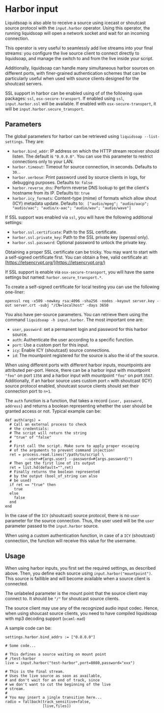 # Harbor input

Liquidsoap is also able to receive a source using icecast or shoutcast source protocol with
the `input.harbor` operator. Using this operator, the running liquidsoap will open
a network socket and wait for an incoming connection.

This operator is very useful to seamlessly add live streams
into your final streams:
you configure the live source client to connect directly to liquidsoap,
and manage the switch to and from the live inside your script.

Additionally, liquidsoap can handle many simultaneous harbor sources on different ports,
with finer-grained authentication schemes that can be particularly useful when used with
source clients designed for the shoutcast servers.

SSL support in harbor can be enabled using of of the following `opam` packages: `ssl`, `osx-secure-transport`.
If enabled using `ssl`, `input.harbor.ssl` will be available. If enabled with `osx-secure-transport`, it will be
`input.harbor.secure_transport`.

## Parameters

The global parameters for harbor can be retrieved using
`liquidsoap --list-settings`. They are:

- `harbor.bind_addr`: IP address on which the HTTP stream receiver should listen. The default is `"0.0.0.0"`. You can use this parameter to restrict connections only to your LAN.
- `harbor.timeout`: Timeout for source connection, in seconds. Defaults to `30.`.
- `harbor.verbose`: Print password used by source clients in logs, for debugging purposes. Defaults to: `false`
- `harbor.reverse_dns`: Perform reverse DNS lookup to get the client's hostname from its IP. Defaults to: `true`
- `harbor.icy_formats`: Content-type (mime) of formats which allow shout (ICY) metadata update. Defaults to: ` ["audio/mpeg"; "audio/aacp"; "audio/aac"; "audio/x-aac"; "audio/wav"; "audio/wave"]`

If SSL support was enabled via `ssl`, you will have the following additional settings:

- `harbor.ssl.certificate`: Path to the SSL certificate.
- `harbor.ssl.private_key`: Path to the SSL private key (openssl only).
- `harbor.ssl.password`: Optional password to unlock the private key.

Obtaining a proper SSL certificate can be tricky. You may want to start with a self-signed certificate first.
You can obtain a free, valid certificate at: [https://letsencrypt.org/](https://letsencrypt.org/)

If SSL support is enable via `osx-secure-transport`, you will have the same settings but named: `harbor.secure_transport.*`.

To create a self-signed certificate for local testing you can use the following one-liner:

```
openssl req -x509 -newkey rsa:4096 -sha256 -nodes -keyout server.key -out server.crt -subj "/CN=localhost" -days 3650
```

You also have per-source parameters. You can retrieve them using the command
`liquidsoap -h input.harbor`. The most important one are:

- `user`, `password`: set a permanent login and password for this harbor source.
- `auth`: Authenticate the user according to a specific function.
- `port`: Use a custom port for this input.
- `icy`: Enable ICY (shoutcast) source connections.
- `id`: The mountpoint registered for the source is also the id of the source.

When using different ports with different harbor inputs, mountpoints are attributed
per-port. Hence, there can be a harbor input with mountpoint `"foo"` on port `1356`
and a harbor input with mountpoint `"foo"` on port `3567`. Additionally, if an harbor
source uses custom port `n` with shoutcast (ICY) source protocol enabled, shoutcast
source clients should set their connection port to `n+1`.

The `auth` function is a function, that takes a record `{user, password, address}` and returns a boolean representing whether the user
should be granted access or not. Typical example can be:

```liquidsoap
def auth(args) =
  # Call an external process to check
  # the credentials:
  # The script will return the string
  # "true" of "false"
  #
  # First call the script. Make sure to apply proper escaping
  # of the arguments to prevent command injection!
  ret = process.read.lines("/path/to/script \
         --user=#{args.user} --password=#{args.password}")
  # Then get the first line of its output
  ret = list.hd(default="",ret)
  # Finally returns the boolean represented
  # by the output (bool_of_string can also
  # be used)
  if ret == "true" then
    true
  else
    false
  end
end
```

In the case of the `ICY` (shoutcast) source protocol, there is no `user` parameter
for the source connection. Thus, the user used will be the `user` parameter passed
to the `input.harbor` source.

When using a custom authentication function, in case of a `ICY` (shoutcast) connection,
the function will receive this value for the username.

## Usage

When using harbor inputs, you first set the required settings, as described above. Then, you define each source using `input.harbor("mountpoint")`. This source is faillible and will become available when a source client is connected.

The unlabeled parameter is the mount point that the source client may connect
to. It should be `"/"` for shoutcast source clients.

The source client may use any of the recognized audio input codec. Hence, when using shoucast source clients, you need to have compiled liquidsoap with mp3 decoding support (`ocaml-mad`)

A sample code can be:

```liquidsoap
settings.harbor.bind_addrs := ["0.0.0.0"]

# Some code...

# This defines a source waiting on mount point
# /test-harbor
live = input.harbor("test-harbor",port=8080,password="xxx")

# This is the final stream.
# Uses the live source as soon as available,
# and don't wait for an end of track, since
# we don't want to cut the beginning of the live
# stream.
#
# You may insert a jingle transition here...
radio = fallback(track_sensitive=false,
                 [live,files])
```
